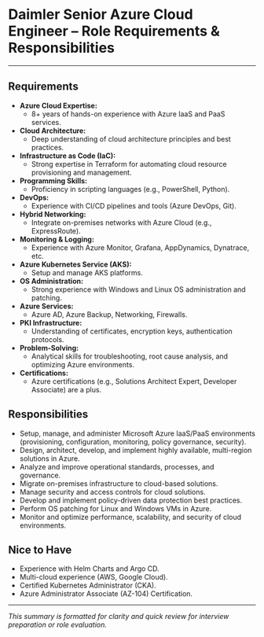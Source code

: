 # Daimler Senior Azure Cloud Engineer – Role Requirements & Responsibilities

---

## Requirements

- **Azure Cloud Expertise:**
  - 8+ years of hands-on experience with Azure IaaS and PaaS services.
- **Cloud Architecture:**
  - Deep understanding of cloud architecture principles and best practices.
- **Infrastructure as Code (IaC):**
  - Strong expertise in Terraform for automating cloud resource provisioning and management.
- **Programming Skills:**
  - Proficiency in scripting languages (e.g., PowerShell, Python).
- **DevOps:**
  - Experience with CI/CD pipelines and tools (Azure DevOps, Git).
- **Hybrid Networking:**
  - Integrate on-premises networks with Azure Cloud (e.g., ExpressRoute).
- **Monitoring & Logging:**
  - Experience with Azure Monitor, Grafana, AppDynamics, Dynatrace, etc.
- **Azure Kubernetes Service (AKS):**
  - Setup and manage AKS platforms.
- **OS Administration:**
  - Strong experience with Windows and Linux OS administration and patching.
- **Azure Services:**
  - Azure AD, Azure Backup, Networking, Firewalls.
- **PKI Infrastructure:**
  - Understanding of certificates, encryption keys, authentication protocols.
- **Problem-Solving:**
  - Analytical skills for troubleshooting, root cause analysis, and optimizing Azure environments.
- **Certifications:**
  - Azure certifications (e.g., Solutions Architect Expert, Developer Associate) are a plus.

## Responsibilities

- Setup, manage, and administer Microsoft Azure IaaS/PaaS environments (provisioning, configuration, monitoring, policy governance, security).
- Design, architect, develop, and implement highly available, multi-region solutions in Azure.
- Analyze and improve operational standards, processes, and governance.
- Migrate on-premises infrastructure to cloud-based solutions.
- Manage security and access controls for cloud solutions.
- Develop and implement policy-driven data protection best practices.
- Perform OS patching for Linux and Windows VMs in Azure.
- Monitor and optimize performance, scalability, and security of cloud environments.

## Nice to Have

- Experience with Helm Charts and Argo CD.
- Multi-cloud experience (AWS, Google Cloud).
- Certified Kubernetes Administrator (CKA).
- Azure Administrator Associate (AZ-104) Certification.

---

*This summary is formatted for clarity and quick review for interview preparation or role evaluation.*


